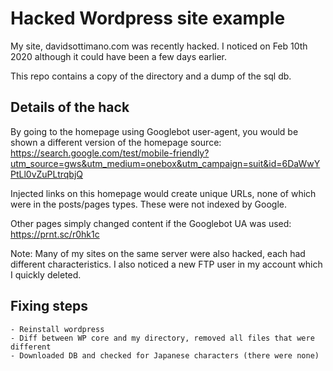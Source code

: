 # Hacked Wordpress site example

My site, davidsottimano.com was recently hacked. I noticed on Feb 10th 2020 although it could have been a few days earlier.

This repo contains a copy of the directory and a dump of the sql db.

## Details of the hack

By going to the homepage using Googlebot user-agent, you would be shown a different version of the homepage
source: https://search.google.com/test/mobile-friendly?utm_source=gws&utm_medium=onebox&utm_campaign=suit&id=6DaWwYPtLl0vZuPLtrqbjQ

Injected links on this homepage would create unique URLs, none of which were in the posts/pages types. These were not indexed by Google.

Other pages simply changed content if the Googlebot UA was used: https://prnt.sc/r0hk1c

Note: Many of my sites on the same server were also hacked, each had different characteristics. I also noticed a new FTP user 
in my account which I quickly deleted.

## Fixing steps

	- Reinstall wordpress
	- Diff between WP core and my directory, removed all files that were different
	- Downloaded DB and checked for Japanese characters (there were none)
